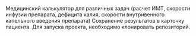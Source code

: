 Медицинский калькулятор для различных задач (расчет ИМТ, скорости инфузии препарата, дефицита калия, скорости внутривенного капельного введения препарата)
Сохранение результатов в карточку пациента.
Для запуска проекта, необходимо клонировать репозиторий.
